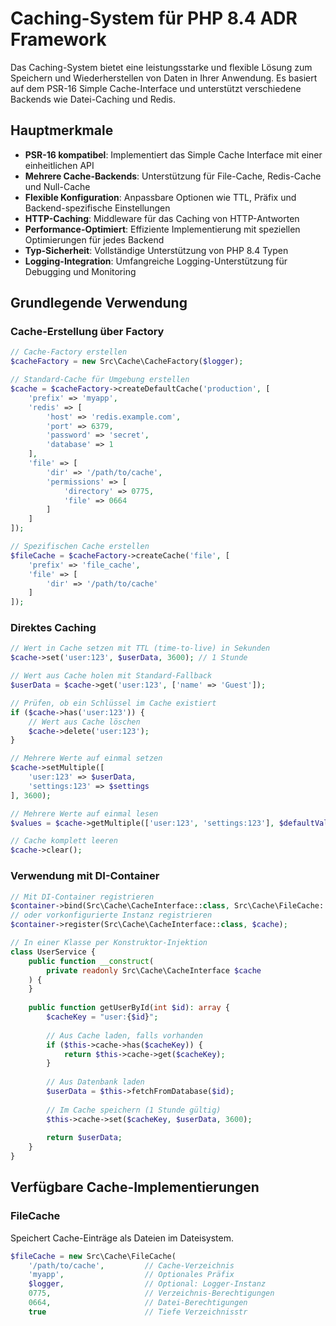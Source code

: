 # Caching-System für PHP 8.4 ADR Framework

Das Caching-System bietet eine leistungsstarke und flexible Lösung zum Speichern und Wiederherstellen von Daten in Ihrer
Anwendung. Es basiert auf dem PSR-16 Simple Cache-Interface und unterstützt verschiedene Backends wie Datei-Caching und
Redis.

## Hauptmerkmale

- **PSR-16 kompatibel**: Implementiert das Simple Cache Interface mit einer einheitlichen API
- **Mehrere Cache-Backends**: Unterstützung für File-Cache, Redis-Cache und Null-Cache
- **Flexible Konfiguration**: Anpassbare Optionen wie TTL, Präfix und Backend-spezifische Einstellungen
- **HTTP-Caching**: Middleware für das Caching von HTTP-Antworten
- **Performance-Optimiert**: Effiziente Implementierung mit speziellen Optimierungen für jedes Backend
- **Typ-Sicherheit**: Vollständige Unterstützung von PHP 8.4 Typen
- **Logging-Integration**: Umfangreiche Logging-Unterstützung für Debugging und Monitoring

## Grundlegende Verwendung

### Cache-Erstellung über Factory

```php
// Cache-Factory erstellen
$cacheFactory = new Src\Cache\CacheFactory($logger);

// Standard-Cache für Umgebung erstellen
$cache = $cacheFactory->createDefaultCache('production', [
    'prefix' => 'myapp',
    'redis' => [
        'host' => 'redis.example.com',
        'port' => 6379,
        'password' => 'secret',
        'database' => 1
    ],
    'file' => [
        'dir' => '/path/to/cache',
        'permissions' => [
            'directory' => 0775,
            'file' => 0664
        ]
    ]
]);

// Spezifischen Cache erstellen
$fileCache = $cacheFactory->createCache('file', [
    'prefix' => 'file_cache',
    'file' => [
        'dir' => '/path/to/cache'
    ]
]);
```

### Direktes Caching

```php
// Wert in Cache setzen mit TTL (time-to-live) in Sekunden
$cache->set('user:123', $userData, 3600); // 1 Stunde

// Wert aus Cache holen mit Standard-Fallback
$userData = $cache->get('user:123', ['name' => 'Guest']);

// Prüfen, ob ein Schlüssel im Cache existiert
if ($cache->has('user:123')) {
    // Wert aus Cache löschen
    $cache->delete('user:123');
}

// Mehrere Werte auf einmal setzen
$cache->setMultiple([
    'user:123' => $userData,
    'settings:123' => $settings
], 3600);

// Mehrere Werte auf einmal lesen
$values = $cache->getMultiple(['user:123', 'settings:123'], $defaultValue);

// Cache komplett leeren
$cache->clear();
```

### Verwendung mit DI-Container

```php
// Mit DI-Container registrieren
$container->bind(Src\Cache\CacheInterface::class, Src\Cache\FileCache::class);
// oder vorkonfigurierte Instanz registrieren
$container->register(Src\Cache\CacheInterface::class, $cache);

// In einer Klasse per Konstruktor-Injektion
class UserService {
    public function __construct(
        private readonly Src\Cache\CacheInterface $cache
    ) {
    }
    
    public function getUserById(int $id): array {
        $cacheKey = "user:{$id}";
        
        // Aus Cache laden, falls vorhanden
        if ($this->cache->has($cacheKey)) {
            return $this->cache->get($cacheKey);
        }
        
        // Aus Datenbank laden
        $userData = $this->fetchFromDatabase($id);
        
        // Im Cache speichern (1 Stunde gültig)
        $this->cache->set($cacheKey, $userData, 3600);
        
        return $userData;
    }
}
```

## Verfügbare Cache-Implementierungen

### FileCache

Speichert Cache-Einträge als Dateien im Dateisystem.

```php
$fileCache = new Src\Cache\FileCache(
    '/path/to/cache',         // Cache-Verzeichnis
    'myapp',                  // Optionales Präfix
    $logger,                  // Optional: Logger-Instanz
    0775,                     // Verzeichnis-Berechtigungen
    0664,                     // Datei-Berechtigungen
    true                      // Tiefe Verzeichnisstr